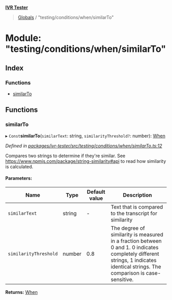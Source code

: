 **[IVR Tester](../README.md)**

> [Globals](../README.md) / "testing/conditions/when/similarTo"

# Module: "testing/conditions/when/similarTo"

## Index

### Functions

* [similarTo](_testing_conditions_when_similarto_.md#similarto)

## Functions

### similarTo

▸ `Const`**similarTo**(`similarText`: string, `similarityThreshold?`: number): [When](_testing_conditions_when_when_.md#when)

*Defined in [packages/ivr-tester/src/testing/conditions/when/similarTo.ts:12](https://github.com/SketchingDev/ivr-tester/blob/5493745/packages/ivr-tester/src/testing/conditions/when/similarTo.ts#L12)*

Compares two strings to determine if they're similar.
See https://www.npmjs.com/package/string-similarity#api to read how similarity is calculated.

#### Parameters:

Name | Type | Default value | Description |
------ | ------ | ------ | ------ |
`similarText` | string | - | Text that is compared to the transcript for similarity |
`similarityThreshold` | number | 0.8 | The degree of similarity is measured in a fraction between 0 and 1. 0 indicates completely different strings, 1 indicates identical strings. The comparison is case-sensitive.  |

**Returns:** [When](_testing_conditions_when_when_.md#when)
